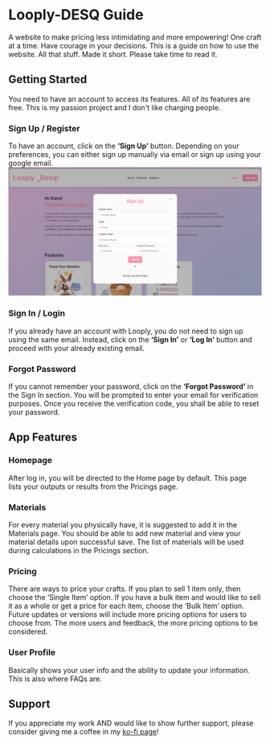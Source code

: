 # Looply-DESQ Guide
A website to make pricing less intimidating and more empowering! One craft at a time. Have courage in your decisions.
This is a guide on how to use the website. All that stuff. Made it short. Please take time to read it.

## Getting Started
You need to have an account to access its features. All of its features are free. This is my passion project and I don't like charging people. 
### Sign Up / Register
To have an account, click on the **‘Sign Up’** button. Depending on your preferences, you can either sign up manually via email or sign up using your google email. 
![](https://github.com/plataMC/Looply-DESQ/blob/main/img/sign%20up.png)
### Sign In / Login
If you already have an account with Looply, you do not need to sign up using the same email. Instead, click on the **‘Sign In’** or **‘Log In’** button and proceed with your already existing email.
### Forgot Password
If you cannot remember your password, click on the **‘Forgot Password’** in the Sign In section. 
You will be prompted to enter your email for verification purposes. Once you receive the verification code, you shall be able to reset your password.

## App Features
### Homepage
After log in, you will be directed to the Home page by default. This page lists your outputs or results from the Pricings page. 
### Materials
For every material you physically have, it is suggested to add it in the Materials page. You should be able to add new material and view your material details upon successful save. The list of materials will be used during calculations in the Pricings section.
### Pricing
There are ways to price your crafts. If you plan to sell 1 item only, then choose the ‘Single Item’ option. If you have a bulk item and would like to sell it as a whole or get a price for each item, choose the ‘Bulk Item’ option. Future updates or versions will include more pricing options for users to choose from. The more users and feedback, the more pricing options to be considered.
### User Profile
Basically shows your user info and the ability to update your information. This is also where FAQs are.

## Support
If you appreciate my work AND would like to show further support, please consider giving me a coffee in my [ko-fi page](https://ko-fi.com/looplyph)! 


